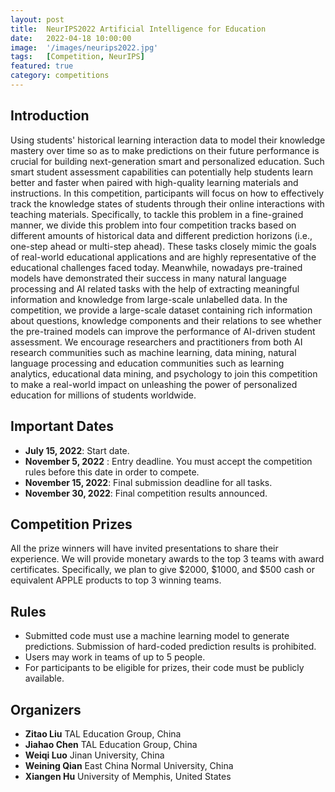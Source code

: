 ```yaml
---
layout: post
title:  NeurIPS2022 Artificial Intelligence for Education
date:   2022-04-18 10:00:00
image:  '/images/neurips2022.jpg'
tags:   [Competition, NeurIPS]
featured: true
category: competitions
---
```



## Introduction

Using students' historical learning interaction data to model their knowledge mastery over time so as to make predictions on their future performance is crucial for building next-generation smart and personalized education. Such smart student assessment capabilities can potentially help students learn better and faster when paired with high-quality learning materials and instructions. In this competition, participants will focus on how to effectively track the knowledge states of students through their online interactions with teaching materials. Specifically, to tackle this problem in a fine-grained manner, we divide this problem into four competition tracks based on different amounts of historical data and different prediction horizons (i.e., one-step ahead or multi-step ahead). These tasks closely mimic the goals of real-world educational applications and are highly representative of the educational challenges faced today. Meanwhile, nowadays pre-trained models have demonstrated their success in many natural language processing and AI related tasks with the help of extracting meaningful information and knowledge from large-scale unlabelled data. In the competition, we provide a large-scale dataset containing rich information about questions, knowledge components and their relations to see whether the pre-trained models can improve the performance of AI-driven student assessment. We encourage researchers and practitioners from both AI research communities such as machine learning, data mining, natural language processing and education communities such as learning analytics, educational data mining, and psychology to join this competition to make a real-world impact on unleashing the power of personalized education for millions of students worldwide.


## Important Dates

* **July 15, 2022**: Start date.
* **November 5, 2022** : Entry deadline. You must accept the competition rules before this date in order to compete.
* **November 15, 2022**: Final submission deadline for all tasks.
* **November 30, 2022**: Final competition results announced. 


## Competition Prizes
All the prize winners will have invited presentations to share their experience. We will provide monetary awards to the top 3 teams with award certificates. Specifically, we plan to give $2000, $1000, and $500 cash or equivalent APPLE products to top 3 winning teams.

## Rules
- Submitted code must use a machine learning model to generate predictions. Submission of hard-coded prediction results is prohibited.
- Users may work in teams of up to 5 people.
- For participants to be eligible for prizes, their code must be publicly available.

## Organizers
* **Zitao Liu** TAL Education Group, China
* **Jiahao Chen** TAL Education Group, China
* **Weiqi Luo** Jinan University, China
* **Weining Qian** East China Normal University, China
* **Xiangen Hu** University of Memphis, United States
